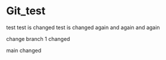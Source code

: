 # Git_test

test test is changed
test is changed again
and again
and again

change
branch 1 changed

main changed

